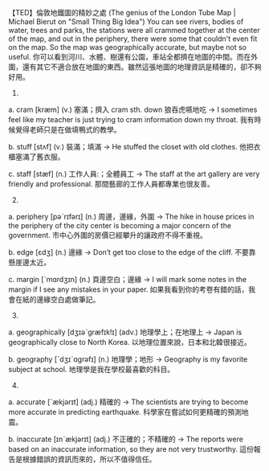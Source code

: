 【TED】倫敦地鐵圖的精妙之處 (The genius of the London Tube Map | Michael Bierut on "Small Thing Big Idea")
You can see rivers, bodies of water, trees and parks, the stations were all crammed together at the center of the map, and out in the periphery, there were some that couldn't even fit on the map. So the map was geographically accurate, but maybe not so useful.
你可以看到河川、水體、樹還有公園，車站全都擠在地圖的中間。而在外圍，還有其它不適合放在地圖的東西。雖然這張地圖的地理資訊是精確的，卻不夠好用。

1.
a. cram  [kræm]  (v.)  塞滿；擠入
cram sth. down 狼吞虎嚥地吃
  -> I sometimes feel like my teacher is just trying to cram information down my throat.
    我有時候覺得老師只是在做填鴨式的教學。

b. stuff  [stʌf]  (v.)  裝滿；填滿
  -> He stuffed the closet with old clothes.
    他把衣櫃塞滿了舊衣服。

c. staff  [stæf]  (n.)  工作人員:；全體員工
  -> The staff at the art gallery are very friendly and professional.
    那間藝廊的工作人員都專業也很友善。

2.
a. periphery  [pəˋrɪfərɪ]  (n.)  周邊，邊緣，外圍
  -> The hike in house prices in the periphery of the city center is becoming a major concern of the government.
    市中心外圍的房價已經攀升的讓政府不得不重視。

b. edge  [ɛdʒ]  (n.)  邊緣
  -> Don’t get too close to the edge of the cliff.
    不要靠懸崖邊太近。

c. margin  [ˋmɑrdʒɪn]  (n.)  頁邊空白；邊緣
  -> I will mark some notes in the margin if I see any mistakes in your paper.
    如果我看到你的考卷有錯的話，我會在紙的邊緣空白處做筆記。

3.
a. geographically  [dʒɪəˋgræfɪk!ɪ]  (adv.)  地理學上；在地理上
  -> Japan is geographically close to North Korea.
    以地理位置來說，日本和北韓很接近。

b. geography  [ˋdʒɪˋɑgrəfɪ]  (n.)  地理學；地形
  -> Geography is my favorite subject at school.
    地理學是我在學校最喜歡的科目。

4.
a. accurate  [ˋækjərɪt]  (adj.)  精確的
  -> The scientists are trying to become more accurate in predicting earthquake.
    科學家在嘗試如何更精確的預測地震。

b. inaccurate  [ɪnˋækjərɪt]  (adj.)  不正確的；不精確的
  -> The reports were based on an inaccurate information, so they are not very trustworthy.
    這份報告是根據錯誤的資訊而來的，所以不值得信任。
